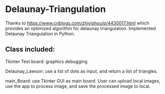 # Delaunay-Triangulation
Thanks to https://www.cnblogs.com/zhiyishou/p/4430017.html which provides an optimized algorithm for delaunay triangulation.
Implemented Delaunay Triangulation in Python.
## Class included:
  Tkinter Test board: graphics debugging
  
  Delaunay_Lawson: use a list of dots as input, and return a list of triangles.
  
  main_Board: use Tkinter GUI as main board. User can upload local images, use the app to process image, and save the processed image to local.
  
